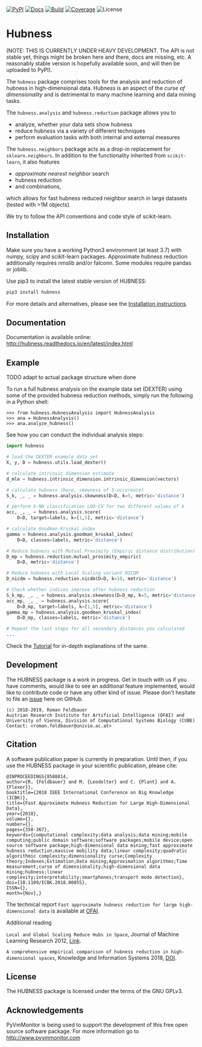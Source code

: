 [![PyPI](https://img.shields.io/pypi/v/hubness.svg)](
https://pypi.org/project/hubness)
[![Docs](https://readthedocs.org/projects/hubness/badge/?version=latest)](
https://hubness.readthedocs.io/en/latest/?badge=latest)
[![Build](https://travis-ci.com/VarIr/hubness.svg?branch=master)](
https://travis-ci.com/VarIr/hubness)
[![Coverage](https://codecov.io/gh/VarIr/hubness/branch/master/graph/badge.svg?branch=master)](
https://codecov.io/gh/VarIr/hubness)
![License](https://img.shields.io/github/license/VarIr/hubness.svg)

# Hubness

(NOTE: THIS IS CURRENTLY UNDER HEAVY DEVELOPMENT. The API is not stable yet,
things might be broken here and there, docs are missing, etc.
A reasonably stable version is hopefully available soon,
and will then be uploaded to PyPI).

The `hubness` package comprises tools for the analysis and
reduction of hubness in high-dimensional data.
Hubness is an aspect of the _curse of dimensionality_
and is detrimental to many machine learning and data mining tasks.

The `hubness.analysis` and `hubness.reduction` package allows you to

- analyze, whether your data sets show hubness
- reduce hubness via a variety of different techniques 
- perform evaluation tasks with both internal and external measures

The `hubness.neighbors` package acts as a drop-in replacement for `sklearn.neighbors`.
In addition to the functionality inherited from `scikit-learn`,
it also features
- _approximate nearest neighbor_ search
- hubness reduction
- and combinations,

which allows for fast hubness reduced neighbor search in large datasets
(tested with >1M objects).

We try to follow the API conventions and code style of scikit-learn.

## Installation


Make sure you have a working Python3 environment (at least 3.7) with
numpy, scipy and scikit-learn packages. Approximate hubness reduction
additionally requires nmslib and/or falconn. Some modules require pandas or joblib.

Use pip3 to install the latest stable version of HUBNESS:

```bash
pip3 install hubness
```

For more details and alternatives, please see the [Installation instructions](
http://hubness.readthedocs.io/en/latest/user/installation.html).

## Documentation

Documentation is available online: 
http://hubness.readthedocs.io/en/latest/index.html

## Example

TODO adapt to actual package structure when done

To run a full hubness analysis on the example data set (DEXTER)
using some of the provided hubness reduction methods, 
simply run the following in a Python shell:

    >>> from hubness.HubnessAnalysis import HubnessAnalysis
    >>> ana = HubnessAnalysis()
    >>> ana.analyze_hubness()

See how you can conduct the individual analysis steps:

```python
import hubness

# load the DEXTER example data set
X, y, D = hubness.utils.load_dexter()

# calculate intrinsic dimension estimate
d_mle = hubness.intrinsic_dimension.intrinsic_dimension(vectors)

# calculate hubness (here, skewness of 5-occurence)
S_k, _, _ = hubness.analysis.skewness(D=D, k=5, metric='distance')

# perform k-NN classification LOO-CV for two different values of k
acc, _, _ = hubness.analysis.score(
    D=D, target=labels, k=[1,5], metric='distance')

# calculate Goodman-Kruskal index
gamma = hubness.analysis.goodman_kruskal_index(
    D=D, classes=labels, metric='distance')

# Reduce hubness with Mutual Proximity (Empiric distance distribution)
D_mp = hubness.reduction.mutual_proximity_empiric(
    D=D, metric='distance')

# Reduce hubness with Local Scaling variant NICDM
D_nicdm = hubness.reduction.nicdm(D=D, k=10, metric='distance')

# Check whether indices improve after hubness reduction
S_k_mp, _, _ = hubness.analysis.skewness(D=D_mp, k=5, metric='distance')
acc_mp, _, _ = hubness.analysis.score(
    D=D_mp, target=labels, k=[1,5], metric='distance')
gamma_mp = hubness.analysis.goodman_kruskal_index(
    D=D_mp, classes=labels, metric='distance')

# Repeat the last steps for all secondary distances you calculated
...
```
    

Check the [Tutorial](http://hubness.readthedocs.io/en/latest/user/tutorial.html)
for in-depth explanations of the same. 


## Development

The HUBNESS package is a work in progress. Get in touch with us if you have
comments, would like to see an additional feature implemented, would like
to contribute code or have any other kind of issue. Please don't hesitate
to file an [issue](https://github.com/VarIr/hubness/issues)
here on GitHub. 

    (c) 2018-2019, Roman Feldbauer
    Austrian Research Institute for Artificial Intelligence (OFAI) and
    University of Vienna, Division of Computational Systems Biology (CUBE)
    Contact: <roman.feldbauer@univie.ac.at>

## Citation

A software publication paper is currently in preparation. Until then,
if you use the HUBNESS package in your scientific publication, please cite:

    @INPROCEEDINGS{8588814,
    author={R. {Feldbauer} and M. {Leodolter} and C. {Plant} and A. {Flexer}},
    booktitle={2018 IEEE International Conference on Big Knowledge (ICBK)},
    title={Fast Approximate Hubness Reduction for Large High-Dimensional Data},
    year={2018},
    volume={},
    number={},
    pages={358-367},
    keywords={computational complexity;data analysis;data mining;mobile computing;public domain software;software packages;mobile device;open source software package;high-dimensional data mining;fast approximate hubness reduction;massive mobility data;linear complexity;quadratic algorithmic complexity;dimensionality curse;Complexity theory;Indexes;Estimation;Data mining;Approximation algorithms;Time measurement;curse of dimensionality;high-dimensional data mining;hubness;linear complexity;interpretability;smartphones;transport mode detection},
    doi={10.1109/ICBK.2018.00055},
    ISSN={},
    month={Nov},}

The technical report `Fast approximate hubness reduction for large high-dimensional data`
is available at [OFAI](http://www.ofai.at/cgi-bin/tr-online?number+2018-02).

Additional reading

`Local and Global Scaling Reduce Hubs in Space`, Journal of Machine Learning Research 2012,
[Link](http://www.jmlr.org/papers/v13/schnitzer12a.html).

`A comprehensive empirical comparison of hubness reduction in high-dimensional spaces`,
Knowledge and Information Systems 2018, [DOI](https://doi.org/10.1007/s10115-018-1205-y).

License
-------
The HUBNESS package is licensed under the terms of the GNU GPLv3.

Acknowledgements
----------------
PyVmMonitor is being used to support the development of this free open source 
software package. For more information go to http://www.pyvmmonitor.com
